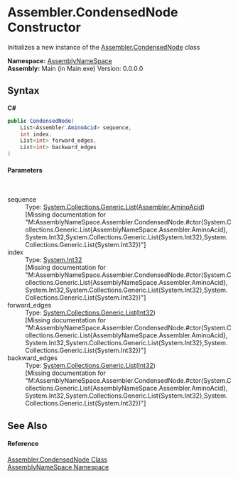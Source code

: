 # Assembler.CondensedNode Constructor 
 

Initializes a new instance of the <a href="ee7b8d32-cc33-4919-d5e1-f783e24e2ca2">Assembler.CondensedNode</a> class

**Namespace:**&nbsp;<a href="6bcc80ef-5cfd-db5f-1eb2-7297d1c16397">AssemblyNameSpace</a><br />**Assembly:**&nbsp;Main (in Main.exe) Version: 0.0.0.0

## Syntax

**C#**<br />
``` C#
public CondensedNode(
	List<Assembler.AminoAcid> sequence,
	int index,
	List<int> forward_edges,
	List<int> backward_edges
)
```


#### Parameters
&nbsp;<dl><dt>sequence</dt><dd>Type: <a href="http://msdn2.microsoft.com/en-us/library/6sh2ey19" target="_blank">System.Collections.Generic.List</a>(<a href="6c08d832-b4a6-5a74-e503-fb03127f8c59">Assembler.AminoAcid</a>)<br />\[Missing <param name="sequence"/> documentation for "M:AssemblyNameSpace.Assembler.CondensedNode.#ctor(System.Collections.Generic.List{AssemblyNameSpace.Assembler.AminoAcid},System.Int32,System.Collections.Generic.List{System.Int32},System.Collections.Generic.List{System.Int32})"\]</dd><dt>index</dt><dd>Type: <a href="http://msdn2.microsoft.com/en-us/library/td2s409d" target="_blank">System.Int32</a><br />\[Missing <param name="index"/> documentation for "M:AssemblyNameSpace.Assembler.CondensedNode.#ctor(System.Collections.Generic.List{AssemblyNameSpace.Assembler.AminoAcid},System.Int32,System.Collections.Generic.List{System.Int32},System.Collections.Generic.List{System.Int32})"\]</dd><dt>forward_edges</dt><dd>Type: <a href="http://msdn2.microsoft.com/en-us/library/6sh2ey19" target="_blank">System.Collections.Generic.List</a>(<a href="http://msdn2.microsoft.com/en-us/library/td2s409d" target="_blank">Int32</a>)<br />\[Missing <param name="forward_edges"/> documentation for "M:AssemblyNameSpace.Assembler.CondensedNode.#ctor(System.Collections.Generic.List{AssemblyNameSpace.Assembler.AminoAcid},System.Int32,System.Collections.Generic.List{System.Int32},System.Collections.Generic.List{System.Int32})"\]</dd><dt>backward_edges</dt><dd>Type: <a href="http://msdn2.microsoft.com/en-us/library/6sh2ey19" target="_blank">System.Collections.Generic.List</a>(<a href="http://msdn2.microsoft.com/en-us/library/td2s409d" target="_blank">Int32</a>)<br />\[Missing <param name="backward_edges"/> documentation for "M:AssemblyNameSpace.Assembler.CondensedNode.#ctor(System.Collections.Generic.List{AssemblyNameSpace.Assembler.AminoAcid},System.Int32,System.Collections.Generic.List{System.Int32},System.Collections.Generic.List{System.Int32})"\]</dd></dl>

## See Also


#### Reference
<a href="ee7b8d32-cc33-4919-d5e1-f783e24e2ca2">Assembler.CondensedNode Class</a><br /><a href="6bcc80ef-5cfd-db5f-1eb2-7297d1c16397">AssemblyNameSpace Namespace</a><br />